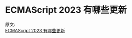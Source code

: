 # ECMAScript 2023 有哪些更新



原文:  
[ECMAScript 2023 有哪些更新](https://mp.weixin.qq.com/s/dapiTIxZc7WVnU70gEpBhg)
